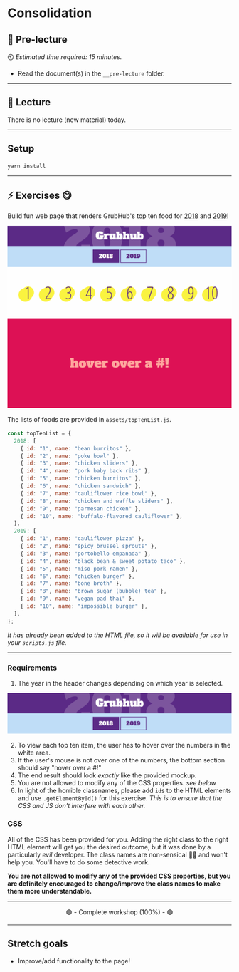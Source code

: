 # Consolidation

## 🦊 Pre-lecture

⏲️ _Estimated time required: 15 minutes._

- Read the document(s) in the `__pre-lecture` folder.

---

## 🦉 Lecture

There is no lecture (new material) today.

---

## Setup

```
yarn install
```

---

## ⚡ Exercises 😋

Build fun web page that renders GrubHub's top ten food for [2018](https://www.insider.com/most-popular-foods-grubhub-2018-12) and [2019](https://www.thepacker.com/article/report-grubhubs-2019-year-food)!

![exercise 1 complete](./__lecture/assets/ex-1_3.gif)

The lists of foods are provided in `assets/topTenList.js`.

```js
const topTenList = {
  2018: [
    { id: "1", name: "bean burritos" },
    { id: "2", name: "poke bowl" },
    { id: "3", name: "chicken sliders" },
    { id: "4", name: "pork baby back ribs" },
    { id: "5", name: "chicken burritos" },
    { id: "6", name: "chicken sandwich" },
    { id: "7", name: "cauliflower rice bowl" },
    { id: "8", name: "chicken and waffle sliders" },
    { id: "9", name: "parmesan chicken" },
    { id: "10", name: "buffalo-flavored cauliflower" },
  ],
  2019: [
    { id: "1", name: "cauliflower pizza" },
    { id: "2", name: "spicy brussel sprouts" },
    { id: "3", name: "portobello empanada" },
    { id: "4", name: "black bean & sweet potato taco" },
    { id: "5", name: "miso pork ramen" },
    { id: "6", name: "chicken burger" },
    { id: "7", name: "bone broth" },
    { id: "8", name: "brown sugar (bubble) tea" },
    { id: "9", name: "vegan pad thai" },
    { id: "10", name: "impossible burger" },
  ],
};
```

_It has already been added to the HTML file, so it will be available for use in your `scripts.js` file._

---

### Requirements

1. The year in the header changes depending on which year is selected.

![exercise 1 header](./__lecture/assets/ex-1_2.gif)

2. To view each top ten item, the user has to hover over the numbers in the white area.
3. If the user's mouse is not over one of the numbers, the bottom section should say "hover over a #!"
4. The end result should look _exactly_ like the provided mockup.
5. You are not allowed to modify any of the CSS properties. _see below_
6. In light of the horrible classnames, please add `id`s to the HTML elements and use `.getElementById()` for this exercise. _This is to ensure that the CSS and JS don't interfere with each other._

### CSS

All of the CSS has been provided for you. Adding the right class to the right HTML element will get you the desired outcome, but it was done by a particularly _evil_ developer. The class names are non-sensical 🤦‍♂️ and won't help you. You'll have to do some detective work.

**You are not allowed to modify any of the provided CSS properties, but you are definitely encouraged to change/improve the class names to make them more understandable.**

---

<center>🟢 - Complete workshop (100%) - 🟢</center>

---

## Stretch goals

- Improve/add functionality to the page!
